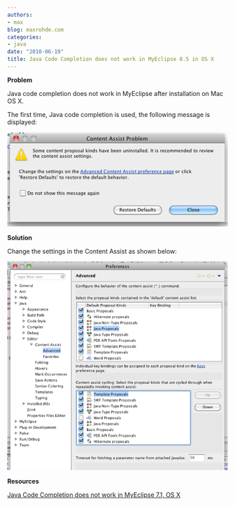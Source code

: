 ```yaml
---
authors:
- max
blog: maxrohde.com
categories:
- java
date: "2010-06-19"
title: Java Code Completion does not work in MyEclipse 8.5 in OS X
---
```


**Problem**

Java code completion does not work in MyEclipse after installation on Mac OS X.

The first time, Java code completion is used, the following message is displayed:

![bildschirmfoto2010-06-20um15-43-49.png](images/bildschirmfoto2010-06-20um15-43-49.png)

**Solution**

Change the settings in the Content Assist as shown below:

![bildschirmfoto2010-06-20um15-44-36.png](images/bildschirmfoto2010-06-20um15-44-36.png)

**Resources**

[Java Code Completion does not work in MyEclipse 7.1, OS X](http://www.myeclipseide.com/index.php?name=PNphpBB2&file=viewtopic&t=23170&start=0&postdays=0&postorder=asc&highlight=&sid=cd380ff1d187836e9860f3612cb08c49)